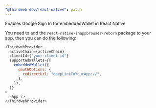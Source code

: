 ```yaml
---
"@thirdweb-dev/react-native": patch
---
```


Enables Google Sign In for embeddedWallet in React Native

You need to add the `react-native-inappbrowser-reborn` package to your app, then you can do the following:

```javascript
<ThirdwebProvider
  activeChain={activeChain}
  clientId={"your-client-id"}
  supportedWallets={[
    embeddedWallet({
      oauthOptions: {
        redirectUrl: "deepLinkToYourApp://",
      },
    }),
  ]}
>
  <App />
</ThirdwebProvider>
```
